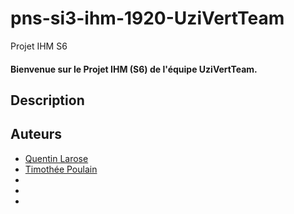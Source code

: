 # pns-si3-ihm-1920-UziVertTeam
Projet IHM S6 

#### Bienvenue sur le Projet IHM (S6) de l'équipe UziVertTeam.

## Description

## Auteurs
- [Quentin Larose](https://github.com/QuentinLarose)
- [Timothée Poulain](https://github.com/TimotheePoulainPoly)
- 
- 
-